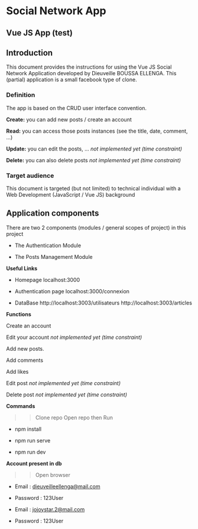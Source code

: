 # Social Network App #


## Vue JS App (test) ## 


## Introduction ##
This document provides the instructions for using the Vue JS Social Network Application developed by Dieuveille BOUSSA ELLENGA. 
This (partial) application is a small facebook type of clone. 




### Definition ###

The app is based on the CRUD user interface convention.  

**Create:** you can add new posts / create an account   

**Read:** you can access those posts instances (see the title, date, comment, …) 

**Update:** you can edit the posts, ...  *not implemented yet (time  constraint)*

**Delete:** you can also delete posts  *not implemented yet (time  constraint)*



### Target audience ###

This document is targeted (but not limited) to technical individual with a Web Development (JavaScript / Vue JS) background 




## Application components ##

There are two 2 components (modules / general scopes of project) in this project

 - The Authentication Module  

 - The Posts Management Module   




**Useful Links**

 - Homepage                localhost:3000

 - Authentication page     localhost:3000/connexion

 - DataBase                http://localhost:3003/utilisateurs            http://localhost:3003/articles





**Functions**


Create an account 

Edit your account        *not implemented yet (time  constraint)*

Add new posts.

Add comments

Add likes

Edit post                *not implemented yet (time  constraint)*

Delete post              *not implemented yet (time  constraint)*
 



**Commands**


>> Clone repo  Open repo    then Run

- npm install


- npm run serve 


- npm run dev 




**Account present in db**


>> Open browser   

- Email : dieuveilleellenga@mail.com 
- Password : 123User 


- Email : jojoystar.2@mail.com 
- Password : 123User 



